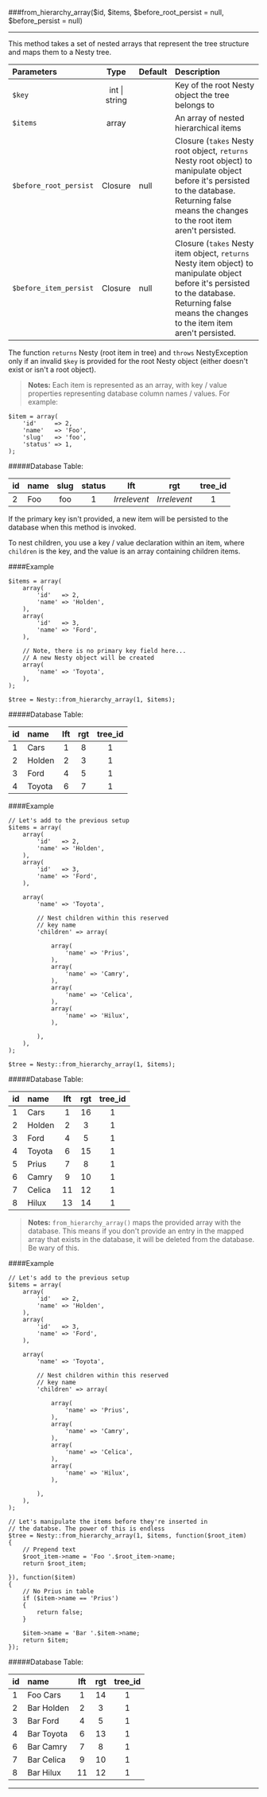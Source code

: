 ###from_hierarchy_array($id, $items, $before_root_persist = null, $before_persist = null)

----------

This method takes a set of nested arrays that represent the tree structure and maps them to a Nesty tree.

Parameters                       | Type              | Default       | Description      
:------------------------------- | :-------------:   | :------------ | :---------------  
`$key`                           | int \| string     |               | Key of the root Nesty object the tree belongs to
`$items`                         | array             |               | An array of nested hierarchical items 
`$before_root_persist`           | Closure           | null          | Closure (`takes` Nesty root object, `returns` Nesty root object) to manipulate object before it's persisted to the database. Returning false means the changes to the root item aren't persisted.
`$before_item_persist`           | Closure           | null          | Closure (`takes` Nesty item object, `returns` Nesty item object) to manipulate object before it's persisted to the database. Returning false means the changes to the item item aren't persisted.

The function `returns` Nesty (root item in tree) and `throws` NestyException only if an invalid `$key` is provided for the root Nesty object (either doesn't exist or isn't a root object).

>**Notes:** Each item is represented as an array, with key / value properties representing database column names / values. For example:

	$item = array(
		'id'     => 2,
		'name'   => 'Foo',
		'slug'   => 'foo',
		'status' => 1,
	);

#####Database Table:

  id        | name      | slug        | status      | lft          | rgt          | tree_id
  :-------- | :-------- | :---------: | :---------: | :---------:  | :---------:  | :------:
  2         | Foo       | foo         | 1           | *Irrelevent* | *Irrelevent* | 1

If the primary key isn't provided, a new item will be persisted to the database when this method is invoked.

To nest children, you use a key / value declaration within an item, where `children` is the key, and the value is an array containing children items.

####Example

	$items = array(
		array(
			'id'   => 2,
			'name' => 'Holden',
		),
		array(
			'id'   => 3,
			'name' => 'Ford',
		),

		// Note, there is no primary key field here...
		// A new Nesty object will be created
		array(
			'name' => 'Toyota',
		),
	);

	$tree = Nesty::from_hierarchy_array(1, $items);

#####Database Table:

  id        | name      | lft         | rgt         | tree_id
  :-------- | :-------- | :---------: | :---------: | :------:
  1         | Cars      | 1           | 8           | 1
  2         | Holden    | 2           | 3           | 1
  3         | Ford      | 4           | 5           | 1
  4         | Toyota    | 6           | 7           | 1

####Example

	// Let's add to the previous setup
	$items = array(
		array(
			'id'   => 2,
			'name' => 'Holden',
		),
		array(
			'id'   => 3,
			'name' => 'Ford',
		),

		array(
			'name' => 'Toyota',

			// Nest children within this reserved
			// key name
			'children' => array(

				array(
					'name' => 'Prius',
				),
				array(
					'name' => 'Camry',
				),
				array(
					'name' => 'Celica',
				),
				array(
					'name' => 'Hilux',
				),

			),
		),
	);

	$tree = Nesty::from_hierarchy_array(1, $items);

#####Database Table:

  id        | name      | lft         | rgt         | tree_id
  :-------- | :-------- | :---------: | :---------: | :------:
  1         | Cars      | 1           | 16          | 1
  2         | Holden    | 2           | 3           | 1
  3         | Ford      | 4           | 5           | 1
  4         | Toyota    | 6           | 15          | 1
  5         | Prius     | 7           | 8           | 1
  6         | Camry     | 9           | 10          | 1
  7         | Celica    | 11          | 12          | 1
  8         | Hilux     | 13          | 14          | 1

>**Notes:** `from_hierarchy_array()` maps the provided array with the database. This means if you don't provide an entry in the mapped array that exists in the database, it will be deleted from the database. Be wary of this.

####Example

	// Let's add to the previous setup
	$items = array(
		array(
			'id'   => 2,
			'name' => 'Holden',
		),
		array(
			'id'   => 3,
			'name' => 'Ford',
		),

		array(
			'name' => 'Toyota',

			// Nest children within this reserved
			// key name
			'children' => array(

				array(
					'name' => 'Prius',
				),
				array(
					'name' => 'Camry',
				),
				array(
					'name' => 'Celica',
				),
				array(
					'name' => 'Hilux',
				),

			),
		),
	);

	// Let's manipulate the items before they're inserted in
	// the databse. The power of this is endless
	$tree = Nesty::from_hierarchy_array(1, $items, function($root_item)
	{
		// Prepend text
		$root_item->name = 'Foo '.$root_item->name;
		return $root_item;

	}), function($item)
	{
		// No Prius in table
		if ($item->name == 'Prius')
		{
			return false;
		}

		$item->name = 'Bar '.$item->name;
		return $item;
	});

#####Database Table:

  id        | name        | lft         | rgt         | tree_id
  :-------- | :--------   | :---------: | :---------: | :------:
  1         | Foo Cars    | 1           | 14          | 1
  2         | Bar Holden  | 2           | 3           | 1
  3         | Bar Ford    | 4           | 5           | 1
  4         | Bar Toyota  | 6           | 13          | 1
  6         | Bar Camry   | 7           | 8           | 1
  7         | Bar Celica  | 9           | 10          | 1
  8         | Bar Hilux   | 11          | 12          | 1

----------
